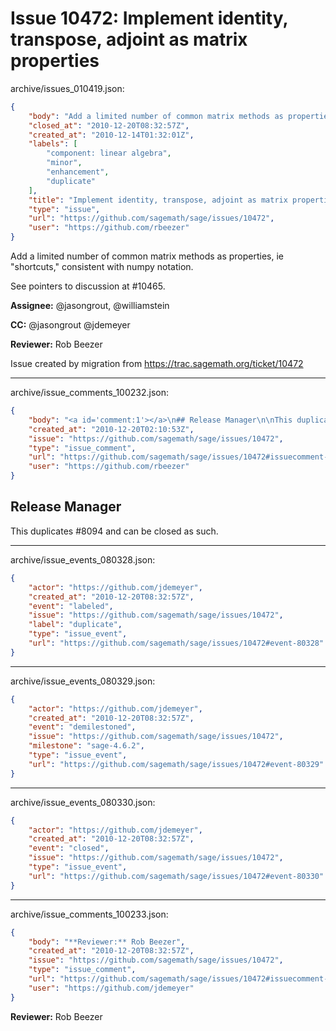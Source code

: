 # Issue 10472: Implement identity, transpose, adjoint as matrix properties

archive/issues_010419.json:
```json
{
    "body": "Add a limited number of common matrix methods as properties, ie \"shortcuts,\" consistent with numpy notation.\n\nSee pointers to discussion at #10465.\n\n**Assignee:** @jasongrout, @williamstein\n\n**CC:**  @jasongrout @jdemeyer\n\n**Reviewer:** Rob Beezer\n\nIssue created by migration from https://trac.sagemath.org/ticket/10472\n\n",
    "closed_at": "2010-12-20T08:32:57Z",
    "created_at": "2010-12-14T01:32:01Z",
    "labels": [
        "component: linear algebra",
        "minor",
        "enhancement",
        "duplicate"
    ],
    "title": "Implement identity, transpose, adjoint as matrix properties",
    "type": "issue",
    "url": "https://github.com/sagemath/sage/issues/10472",
    "user": "https://github.com/rbeezer"
}
```
Add a limited number of common matrix methods as properties, ie "shortcuts," consistent with numpy notation.

See pointers to discussion at #10465.

**Assignee:** @jasongrout, @williamstein

**CC:**  @jasongrout @jdemeyer

**Reviewer:** Rob Beezer

Issue created by migration from https://trac.sagemath.org/ticket/10472





---

archive/issue_comments_100232.json:
```json
{
    "body": "<a id='comment:1'></a>\n## Release Manager\n\nThis duplicates #8094 and can be closed as such.",
    "created_at": "2010-12-20T02:10:53Z",
    "issue": "https://github.com/sagemath/sage/issues/10472",
    "type": "issue_comment",
    "url": "https://github.com/sagemath/sage/issues/10472#issuecomment-100232",
    "user": "https://github.com/rbeezer"
}
```

<a id='comment:1'></a>
## Release Manager

This duplicates #8094 and can be closed as such.



---

archive/issue_events_080328.json:
```json
{
    "actor": "https://github.com/jdemeyer",
    "created_at": "2010-12-20T08:32:57Z",
    "event": "labeled",
    "issue": "https://github.com/sagemath/sage/issues/10472",
    "label": "duplicate",
    "type": "issue_event",
    "url": "https://github.com/sagemath/sage/issues/10472#event-80328"
}
```



---

archive/issue_events_080329.json:
```json
{
    "actor": "https://github.com/jdemeyer",
    "created_at": "2010-12-20T08:32:57Z",
    "event": "demilestoned",
    "issue": "https://github.com/sagemath/sage/issues/10472",
    "milestone": "sage-4.6.2",
    "type": "issue_event",
    "url": "https://github.com/sagemath/sage/issues/10472#event-80329"
}
```



---

archive/issue_events_080330.json:
```json
{
    "actor": "https://github.com/jdemeyer",
    "created_at": "2010-12-20T08:32:57Z",
    "event": "closed",
    "issue": "https://github.com/sagemath/sage/issues/10472",
    "type": "issue_event",
    "url": "https://github.com/sagemath/sage/issues/10472#event-80330"
}
```



---

archive/issue_comments_100233.json:
```json
{
    "body": "**Reviewer:** Rob Beezer",
    "created_at": "2010-12-20T08:32:57Z",
    "issue": "https://github.com/sagemath/sage/issues/10472",
    "type": "issue_comment",
    "url": "https://github.com/sagemath/sage/issues/10472#issuecomment-100233",
    "user": "https://github.com/jdemeyer"
}
```

**Reviewer:** Rob Beezer

